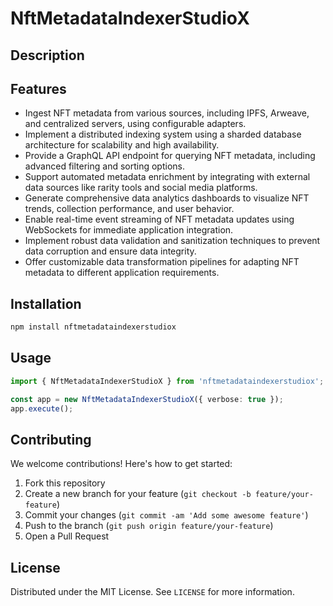 # NftMetadataIndexerStudioX

## Description



## Features

- Ingest NFT metadata from various sources, including IPFS, Arweave, and centralized servers, using configurable adapters.
- Implement a distributed indexing system using a sharded database architecture for scalability and high availability.
- Provide a GraphQL API endpoint for querying NFT metadata, including advanced filtering and sorting options.
- Support automated metadata enrichment by integrating with external data sources like rarity tools and social media platforms.
- Generate comprehensive data analytics dashboards to visualize NFT trends, collection performance, and user behavior.
- Enable real-time event streaming of NFT metadata updates using WebSockets for immediate application integration.
- Implement robust data validation and sanitization techniques to prevent data corruption and ensure data integrity.
- Offer customizable data transformation pipelines for adapting NFT metadata to different application requirements.
## Installation

```bash
npm install nftmetadataindexerstudiox
```

## Usage

```typescript
import { NftMetadataIndexerStudioX } from 'nftmetadataindexerstudiox';

const app = new NftMetadataIndexerStudioX({ verbose: true });
app.execute();
```

## Contributing

We welcome contributions! Here's how to get started:

1. Fork this repository
2. Create a new branch for your feature (`git checkout -b feature/your-feature`)
3. Commit your changes (`git commit -am 'Add some awesome feature'`)
4. Push to the branch (`git push origin feature/your-feature`)
5. Open a Pull Request

## License

Distributed under the MIT License. See `LICENSE` for more information.
